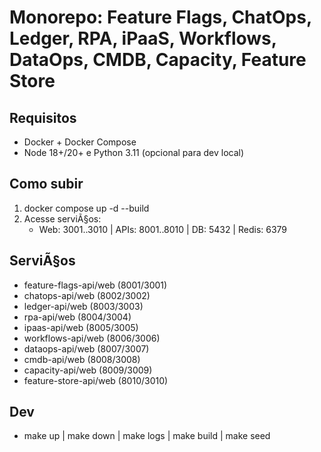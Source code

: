 ﻿# Monorepo: Feature Flags, ChatOps, Ledger, RPA, iPaaS, Workflows, DataOps, CMDB, Capacity, Feature Store

## Requisitos
- Docker + Docker Compose
- Node 18+/20+ e Python 3.11 (opcional para dev local)

## Como subir
1. docker compose up -d --build
2. Acesse serviÃ§os:
   - Web: 3001..3010 | APIs: 8001..8010 | DB: 5432 | Redis: 6379

## ServiÃ§os
- feature-flags-api/web (8001/3001)
- chatops-api/web (8002/3002)
- ledger-api/web (8003/3003)
- rpa-api/web (8004/3004)
- ipaas-api/web (8005/3005)
- workflows-api/web (8006/3006)
- dataops-api/web (8007/3007)
- cmdb-api/web (8008/3008)
- capacity-api/web (8009/3009)
- feature-store-api/web (8010/3010)

## Dev
- make up | make down | make logs | make build | make seed
